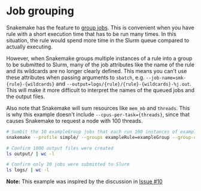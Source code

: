 # Job grouping

Snakemake has the feature to [group jobs][grouping]. This is convenient when you
have rule with a short execution time that has to be run many times. In this
situation, the rule would spend more time in the Slurm queue compared to
actually executing.

[grouping]: https://snakemake.readthedocs.io/en/stable/executing/grouping.html

However, when Snakemake groups multiple instances of a rule into a group to be
submitted to Slurm, many of the job attributes like the name of the rule and its
wildcards are no longer clearly defined. This means you can't use these
attributes when passing arguments to `sbatch`, e.g.
`--job-name=smk-{rule}-{wildcards}` and
`--output=logs/{rule}/{rule}-{wildcards}-%j.out`. This will make it more
difficult to interpret the names of the queued jobs and the output files.

Also note that Snakemake will sum resources like `mem_mb` and `threads`. This is
why this example doesn't include `--cpus-per-task={threads}`, since that causes
Snakemake to request a node with 100 threads.

```sh
# Sumbit the 10 exampleGroup jobs that each run 100 instances of exampleRule
snakemake --profile simple/ --groups exampleRule=exampleGroup --group-components exampleGroup=100

# Confirm 1000 output files were created
ls output/ | wc -l

# Confirm only 10 jobs were submitted to Slurm
ls logs/ | wc -l
```

**Note:** This example was inspired by the discussion in
[Issue #10](https://github.com/jdblischak/smk-simple-slurm/issues/10)
